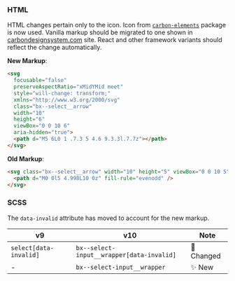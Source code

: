 ### HTML

HTML changes pertain only to the icon. Icon from
[`carbon-elements`](https://github.com/IBM/carbon-elements) package is now used.
Vanilla markup should be migrated to one shown in
[carbondesignsystem.com](https://next.carbondesignsystem.com/components/select/code)
site. React and other framework variants should reflect the change
automatically.

**New Markup**:

```html
<svg
  focusable="false"
  preserveAspectRatio="xMidYMid meet"
  style="will-change: transform;"
  xmlns="http://www.w3.org/2000/svg"
  class="bx--select__arrow"
  width="10"
  height="6"
  viewBox="0 0 10 6"
  aria-hidden="true">
  <path d="M5 6L0 1 .7.3 5 4.6 9.3.3l.7.7z"></path>
</svg>
```

**Old Markup**:

```html
<svg class="bx--select__arrow" width="10" height="5" viewBox="0 0 10 5">
  <path d="M0 0l5 4.998L10 0z" fill-rule="evenodd" />
</svg>
```

### SCSS

The `data-invalid` attribute has moved to account for the new markup.

| v9                     | v10                                       | Note           |
| ---------------------- | ----------------------------------------- | -------------- |
| `select[data-invalid]` | `bx--select-input__wrapper[data-invalid]` | :eyes: Changed |
| -                      | `bx--select-input__wrapper`               | :sparkles: New |

